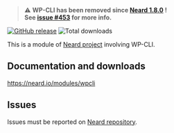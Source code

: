 > ⚠️ **WP-CLI has been removed since [Neard 1.8.0](http://neard.io/release/1.8.0) !**<br />
> **See [issue #453](https://github.com/neard/neard/issues/453) for more info.**

[![GitHub release](https://img.shields.io/github/release/neard/module-wpcli.svg?style=flat-square)](https://github.com/neard/module-wpcli/releases/latest)
![Total downloads](https://img.shields.io/github/downloads/neard/module-wpcli/total.svg?style=flat-square)

This is a module of [Neard project](https://github.com/neard/neard) involving WP-CLI.

## Documentation and downloads

https://neard.io/modules/wpcli

## Issues

Issues must be reported on [Neard repository](https://github.com/neard/neard/issues).
